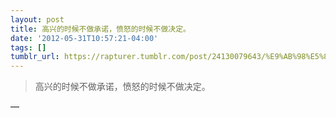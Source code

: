 ```yaml
---
layout: post
title: 高兴的时候不做承诺，愤怒的时候不做决定。
date: '2012-05-31T10:57:21-04:00'
tags: []
tumblr_url: https://rapturer.tumblr.com/post/24130079643/%E9%AB%98%E5%85%B4%E7%9A%84%E6%97%B6%E5%80%99%E4%B8%8D%E5%81%9A%E6%89%BF%E8%AF%BA%E6%84%A4%E6%80%92%E7%9A%84%E6%97%B6%E5%80%99%E4%B8%8D%E5%81%9A%E5%86%B3%E5%AE%9A
---
```

> 高兴的时候不做承诺，愤怒的时候不做决定。

—
